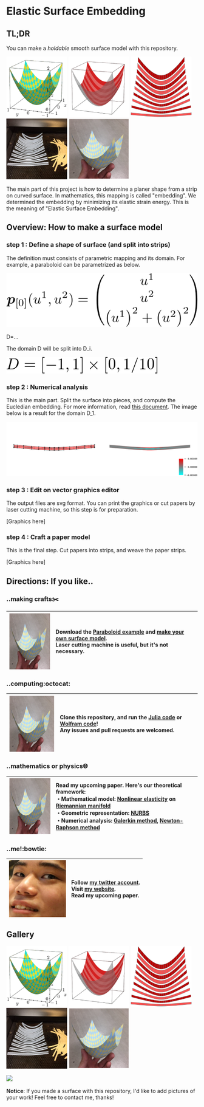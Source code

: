 # Elastic Surface Embedding

## TL;DR
You can make a *holdable* smooth surface model with this repository.

<img src="img/Paraboloid1.png" height="160"> <img src="img/Paraboloid2.png" height="160"> <img src="img/Paraboloid3.png" height="160"> <img src="img/Paraboloid4.jpg" height="160"> <img src="img/Paraboloid5.png" height="160">

The main part of this project is how to determine a planer shape from a strip on curved surface.
In mathematics, this mapping is called "embedding".
We determined the embedding by minimizing its elastic strain energy.
This is the meaning of "Elastic Surface Embedding".

## Overview: How to make a surface model
### step 1 : Define a shape of surface (and split into strips)
The definition must consists of parametric mapping and its domain.
For example, a paraboloid can be parametrized as below.

![](img/Paraboloid-parametricmapping.png)

D=...

The domain D will be split into D_i.

![](img/Paraboloid-domain.png)

### step 2 : Numerical analysis
This is the main part.
Split the surface into pieces, and compute the Eucledian embedding.
For more information, read [this document](/Julia/HowToRunJuliaCode.md).
The image below is a result for the domain D_1.

<img src="img/NurbsStrain.png" width="800">

### step 3 : Edit on vector graphics editor
The output files are svg format.
You can print the graphics or cut papers by laser cutting machine, so this step is for preparation.

[Graphics here]

### step 4 : Craft a paper model
This is the final step.
Cut papers into strips, and weave the paper strips.

[Graphics here]


## Directions: If you like..
### ..making crafts:scissors:
| <img src="img/Paraboloid5.png" align="top" height="150"> | Download the [Paraboloid example](/Example/Paraboloid.pdf) and [make your own surface model](Example/HowToMakePaperModel.md). <br> Laser cutting machine is useful, but it's not necessary. |
| --- | :-- |

### ..computing:octocat:
| <img src="img/Paraboloid5.png" align="top" height="150"> | Clone this repository, and run the [Julia code](/Julia/HowToRunJuliaCode.md) or [Wolfram code](/Wolfram/HowToRunWolframCode.md)! <br> Any issues and pull requests are welcomed. |
| --- | :-- |

### ..mathematics or physics:globe_with_meridians:
| <img src="img/Paraboloid5.png" align="top" height="150"> | Read my upcoming paper. Here's our theoretical framework: <br> ・Mathematical model: [Nonlinear elasticity](https://www.sciencedirect.com/topics/engineering/geometric-nonlinearity) on [Riemannian manifold](https://en.m.wikipedia.org/wiki/Riemannian_manifold) <br> ・Geometric representation: [NURBS](https://en.wikipedia.org/wiki/Non-uniform_rational_B-spline) <br> ・Numerical analysis: [Galerkin method](https://en.wikipedia.org/wiki/Galerkin_method), [Newton-Raphson method](https://en.wikipedia.org/wiki/Newton%27s_method) |
| --- | :-- |

### ..me!:bowtie:
| <img src="img/me.jpg" align="top" height="150"> | Follow [my twitter account](https://twitter.com/Hyrodium). <br> Visit [my website](https://hyrodium.github.io/Profile). <br> Read my upcoming paper. |
| --- | :-- |


## Gallery
<img src="img/Paraboloid1.png" width="160"> <img src="img/Paraboloid2.png" width="160"> <img src="img/Paraboloid3.png" width="160"> <img src="img/Paraboloid4.jpg" width="160"> <img src="img/Paraboloid5.png" width="160">

<img src="img/CatenoidHelicoid.gif" width="400">

**Notice**: If you made a surface with this repository, I'd like to add pictures of your work!
Feel free to contact me, thanks!
